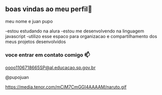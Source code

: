 ## boas vindas ao meu perfil💙

meu nome e juan pupo

-estou estudando na alura
-estou me desenvolvendo na linguagem javascript
-utilizo esse espaco para organizacao e compartilhamento dos meus projetos desenvolvidos

### voce entrar em contato comigo 📫

oooo1106718665SP@al.educacao.sp.gov.br

@pupojuan

  ![]()https://media.tenor.com/mCiM7CmGGI4AAAAM/naruto.gif
